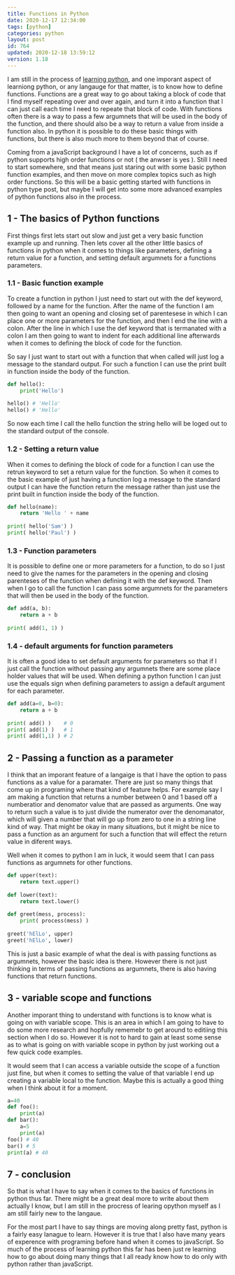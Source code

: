 ```yaml
---
title: Functions in Python 
date: 2020-12-17 12:34:00
tags: [python]
categories: python
layout: post
id: 764
updated: 2020-12-18 13:59:12
version: 1.18
---
```


I am still in the process of [learning python](https://docs.python.org/3/tutorial/), and one imporant aspect of learniong python, or any langauge for that matter, is to know how to define functions. Functions are a great way to go about taking a block of code that I find myself repeating over and over again, and turn it into a function that I can just call each time I need to repeate that block of code. With functions often there is a way to pass a few argumnets that will be used in the body of the function, and there should also be a way to return a value from inside a function also. In python it is possible to do these basic things with functions, but there is also much more to them beyond that of course.

Coming from a javaScript background I have a lot of concerns, such as if python supports high order functions or not \( the anwser is yes \). Still I need to start somewhere, snd that means just staring out with some basic python function examples, and then move on more complex topics such as high order functions. So this will be a basic getting started with functions in python type post, but maybe I will get into some more advanced examples of python functions also in the process.

<!-- more -->

## 1 - The basics of Python functions

First things first lets start out slow and just get a very basic function example up and running. Then lets cover all the other little basics of functions in python when it comes to things like parameters, defining a return value for a function, and setting default argumnets for a functions parameters.

### 1.1 - Basic function example

To create a function in python I just need to start out with the def keyword, followed by a name for the function. After the name of the function I am then going to want an opening and closing set of parentesese in which I can place one or more parameters for the function, and then I end the line with a colon. After the line in which I use the def keyword that is termanated with a colon I am then going to want to indent for each additional line afterwards when it comes to defining the block of code for the function.

So say I just want to start out with a function that when called will just log a message to the standard output. For such a function I can use the print built in function inside the body of the function.

```python
def hello():
    print('Hello')
 
hello() # 'Hello'
hello() # 'Hello'
```

So now each time I call the hello function the string hello will be loged out to the standard output of the console.

### 1.2 - Setting a return value

When it comes to defining the block of code for a function I can use the retrun keyword to set a return value for the function. So when it comes to the basic example of just having a function log a message to the standard output I can have the function return the message rather than just use the print built in function inside the body of the function.

```python
def hello(name):
    return 'Hello ' + name
 
print( hello('Sam') )
print( hello('Paul') )
```

### 1.3 - Function parameters

It is possible to define one or more parameters for a function, to do so I just need to give the names for the parameters in the opening and closing parenteses of the function when defining it with the def keyword. Then when I go to call the function I can pass some argumnets for the parameters that will then be used in the body of the function.

```python
def add(a, b):
    return a + b
 
print( add(1, 1) )
```

### 1.4 - default arguments for function parameters

It is often a good idea to set default arguments for parameters so that if I just call the function without passing any argumnets there are some place holder values that will be used. When defining a python function I can just use the equals sign when defining parameters to assign a default argument for each parameter.

```python
def add(a=0, b=0):
    return a + b
 
print( add() )    # 0
print( add(1) )   # 1
print( add(1,1) ) # 2
```

## 2 - Passing a function as a parameter

I think that an imporant feature of a langaige is that I have the option to pass functions as a value for a paramater. There are just so many things that come up in programing where that kind of feature helps. For example say I am making a function that returns a number between 0 and 1 based off a numberatior and denomator value that are passed as arguments. One way to return such a value is to just divide the numerator over the denomanator, which will given a number that will go up from zero to one in a string line kind of way. That might be okay in many situations, but it might be nice to pass a function as an argument for such a function that will effect the return value in diferent ways.

 Well when it comes to python I am in luck, it would seem that I can pass functions as argumnets for other functions.

```python
def upper(text):  
    return text.upper()  
 
def lower(text):  
    return text.lower()  
 
def greet(mess, process):
    print( process(mess) )
 
greet('hElLo', upper)  
greet('hElLo', lower) 
```

This is just a basic example of what the deal is with passing functions as argumnets, however the basic idea is there. However there is not just thinking in terms of passing functions as argumnets, there is also having functions that return functions.

## 3 - variable scope and functions

Another imporant thing to understand with functions is to know what is going on with variable scope. This is an area in which I am going to have to do some more research and hopfully rememebr to get around to editiing this section when I do so. However it is not to hard to gain at least some sense as to what is going on with variable scope in python by just working out a few quick code examples.

It would seem that I can access a variable outside the scope of a function just fine, but when it comes to setting the value of that variable I end up creating a variable local to the function. Maybe this is actually a good thing when I think about it for a moment.

```python
a=40
def foo():
    print(a)
def bar():
    a=5
    print(a)
foo() # 40
bar() # 5
print(a) # 40
```

## 7 - conclusion

So that is what I have to say when it comes to the basics of functions in python thus far. There might be a great deal more to write about them actually I know, but I am still in the procress of learing opython myself as I am still fairly new to the langaue.

For the most part I have to say things are moving along pretty fast, python is a fairly easy lanague to learn. However it is true that I also have many years of experence with programing before hand when it comes to javaScript. So much of the process of learning python this far has been just re learning how to go about doing many things that I all ready know how to do only with python rather than javaScript.
